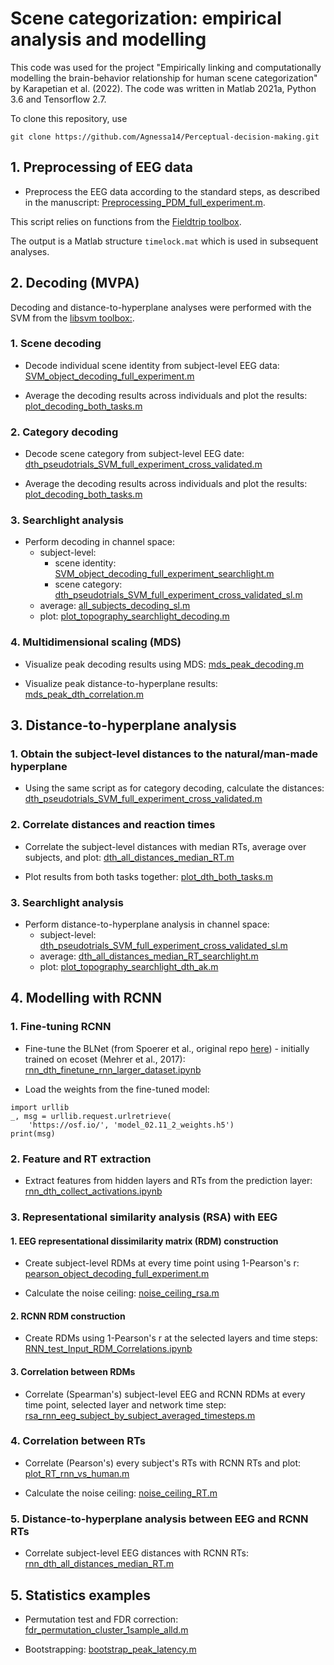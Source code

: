 # Scene categorization: empirical analysis and modelling

This code was used for the project "Empirically linking and computationally modelling the brain-behavior relationship for human scene categorization" by Karapetian et al. (2022). The code was written in Matlab 2021a, Python 3.6 and Tensorflow 2.7.  

To clone this repository, use

```
git clone https://github.com/Agnessa14/Perceptual-decision-making.git
```



## 1. Preprocessing of EEG data

* Preprocess the EEG data according to the standard steps, as described in the manuscript:
[Preprocessing_PDM_full_experiment.m](https://github.com/Neural-Dynamics-of-Visual-Cognition-FUB/Perceptual-decision-making/blob/master/ANALYSIS_Full_experiment/PREPROCESSING/Preprocessing_PDM_full_experiment.m).

This script relies on functions from the [Fieldtrip toolbox](https://www.fieldtriptoolbox.org/download/). 

The output is a Matlab structure ```timelock.mat``` which is used in subsequent analyses.

## 2. Decoding (MVPA)

Decoding and distance-to-hyperplane analyses were performed with the SVM from the [libsvm toolbox:](https://www.csie.ntu.edu.tw/~cjlin/libsvm/).

### 1. Scene decoding

* Decode individual scene identity from subject-level EEG data: [SVM_object_decoding_full_experiment.m](https://github.com/Neural-Dynamics-of-Visual-Cognition-FUB/Perceptual-decision-making/blob/master/ANALYSIS_Full_experiment/MVPA/First-level/SVM_object_decoding_full_experiment.m) 

* Average the decoding results across individuals and plot the results: [plot_decoding_both_tasks.m](https://github.com/Neural-Dynamics-of-Visual-Cognition-FUB/Perceptual-decision-making/blob/master/ANALYSIS_Full_experiment/MVPA/Plotting/plot_decoding_both_tasks.m)

### 2. Category decoding

* Decode scene category from subject-level EEG date: [dth_pseudotrials_SVM_full_experiment_cross_validated.m](https://github.com/Neural-Dynamics-of-Visual-Cognition-FUB/Perceptual-decision-making/blob/master/ANALYSIS_Full_experiment/DTH/First-level/dth_pseudotrials_SVM_full_experiment_cross_validated.m)

* Average the decoding results across individuals and plot the results: [plot_decoding_both_tasks.m](https://github.com/Neural-Dynamics-of-Visual-Cognition-FUB/Perceptual-decision-making/blob/master/ANALYSIS_Full_experiment/MVPA/Plotting/plot_decoding_both_tasks.m)

### 3. Searchlight analysis 

* Perform decoding in channel space: 
  - subject-level:
    - scene identity: [SVM_object_decoding_full_experiment_searchlight.m](https://github.com/Neural-Dynamics-of-Visual-Cognition-FUB/Perceptual-decision-making/blob/master/ANALYSIS_Full_experiment/OTHER/SVM_object_decoding_full_experiment_searchlight.m) 
    - scene category: [dth_pseudotrials_SVM_full_experiment_cross_validated_sl.m](https://github.com/Neural-Dynamics-of-Visual-Cognition-FUB/Perceptual-decision-making/blob/master/ANALYSIS_Full_experiment/OTHER/dth_pseudotrials_SVM_full_experiment_cross_validated_sl.m) 
  - average: [all_subjects_decoding_sl.m](https://github.com/Neural-Dynamics-of-Visual-Cognition-FUB/Perceptual-decision-making/blob/master/ANALYSIS_Full_experiment/MVPA/Average/all_subjects_decoding_sl.m)
  - plot: [plot_topography_searchlight_decoding.m](https://github.com/Neural-Dynamics-of-Visual-Cognition-FUB/Perceptual-decision-making/blob/master/ANALYSIS_Full_experiment/OTHER/plot_topography_searchlight_decoding.m)

### 4. Multidimensional scaling (MDS)

* Visualize peak decoding results using MDS: [mds_peak_decoding.m](https://github.com/Neural-Dynamics-of-Visual-Cognition-FUB/Perceptual-decision-making/blob/master/ANALYSIS_Full_experiment/MVPA/Plotting/mds_peak_decoding.m)

* Visualize peak distance-to-hyperplane results: [mds_peak_dth_correlation.m](https://github.com/Neural-Dynamics-of-Visual-Cognition-FUB/Perceptual-decision-making/blob/master/ANALYSIS_Full_experiment/OTHER/mds_peak_dth_correlation.m)

## 3. Distance-to-hyperplane analysis

### 1. Obtain the subject-level distances to the natural/man-made hyperplane

* Using the same script as for category decoding, calculate the distances: [dth_pseudotrials_SVM_full_experiment_cross_validated.m](https://github.com/Neural-Dynamics-of-Visual-Cognition-FUB/Perceptual-decision-making/blob/master/ANALYSIS_Full_experiment/DTH/First-level/dth_pseudotrials_SVM_full_experiment_cross_validated.m)

### 2. Correlate distances and reaction times 

* Correlate the subject-level distances with median RTs, average over subjects, and plot: [dth_all_distances_median_RT.m](https://github.com/Neural-Dynamics-of-Visual-Cognition-FUB/Perceptual-decision-making/blob/master/ANALYSIS_Full_experiment/DTH/Average/dth_all_distances_median_RT.m)

* Plot results from both tasks together: [plot_dth_both_tasks.m](https://github.com/Neural-Dynamics-of-Visual-Cognition-FUB/Perceptual-decision-making/blob/master/ANALYSIS_Full_experiment/DTH/Plotting/plot_dth_both_tasks.m)

### 3. Searchlight analysis

* Perform distance-to-hyperplane analysis in channel space: 
  - subject-level: [dth_pseudotrials_SVM_full_experiment_cross_validated_sl.m](https://github.com/Neural-Dynamics-of-Visual-Cognition-FUB/Perceptual-decision-making/blob/master/ANALYSIS_Full_experiment/OTHER/dth_pseudotrials_SVM_full_experiment_cross_validated_sl.m)
  - average: [dth_all_distances_median_RT_searchlight.m](https://github.com/Neural-Dynamics-of-Visual-Cognition-FUB/Perceptual-decision-making/blob/master/ANALYSIS_Full_experiment/DTH/Average/dth_all_distances_median_RT_searchlight.m)
  - plot: [plot_topography_searchlight_dth_ak.m](https://github.com/Neural-Dynamics-of-Visual-Cognition-FUB/Perceptual-decision-making/blob/master/ANALYSIS_Full_experiment/OTHER/plot_topography_searchlight_dth_ak.m)

## 4. Modelling with RCNN 

### 1. Fine-tuning RCNN 

* Fine-tune the BLNet (from Spoerer et al., original repo [here](https://github.com/cjspoerer/rcnn-sat)) - initially trained on ecoset (Mehrer et al., 2017): [rnn_dth_finetune_rnn_larger_dataset.ipynb](https://github.com/Neural-Dynamics-of-Visual-Cognition-FUB/Perceptual-decision-making/blob/master/ANALYSIS_Full_experiment/DNN/rnn_dth_finetune_rnn_larger_dataset.ipynb)

* Load the weights from the fine-tuned model: 

```
import urllib
_, msg = urllib.request.urlretrieve(
    'https://osf.io/', 'model_02.11_2_weights.h5')
print(msg)
```

### 2. Feature and RT extraction

* Extract features from hidden layers and RTs from the prediction layer: [rnn_dth_collect_activations.ipynb](https://github.com/Neural-Dynamics-of-Visual-Cognition-FUB/Perceptual-decision-making/blob/master/ANALYSIS_Full_experiment/DNN/rnn_dth_collect_activations.ipynb)

### 3. Representational similarity analysis (RSA) with EEG
#### 1. EEG representational dissimilarity matrix (RDM) construction

* Create subject-level RDMs at every time point using 1-Pearson's r: [pearson_object_decoding_full_experiment.m](https://github.com/Neural-Dynamics-of-Visual-Cognition-FUB/Perceptual-decision-making/blob/master/ANALYSIS_Full_experiment/MVPA/First-level/pearson_object_decoding_full_experiment.m)

* Calculate the noise ceiling: [noise_ceiling_rsa.m](https://github.com/Neural-Dynamics-of-Visual-Cognition-FUB/Perceptual-decision-making/blob/master/ANALYSIS_Full_experiment/OTHER/noise_ceiling_rsa.m)

#### 2. RCNN RDM construction

* Create RDMs using 1-Pearson's r at the selected layers and time steps: [RNN_test_Input_RDM_Correlations.ipynb](https://github.com/Neural-Dynamics-of-Visual-Cognition-FUB/Perceptual-decision-making/blob/master/ANALYSIS_Full_experiment/DNN/RNN_test_Input_RDM_Correlations.ipynb)

#### 3. Correlation between RDMs

* Correlate (Spearman's) subject-level EEG and RCNN RDMs at every time point, selected layer and network time step: [rsa_rnn_eeg_subject_by_subject_averaged_timesteps.m](https://github.com/Neural-Dynamics-of-Visual-Cognition-FUB/Perceptual-decision-making/blob/master/ANALYSIS_Full_experiment/OTHER/rsa_rnn_eeg_subject_by_subject_averaged_timesteps.m)

### 4. Correlation between RTs

* Correlate (Pearson's) every subject's RTs with RCNN RTs and plot: [plot_RT_rnn_vs_human.m](https://github.com/Neural-Dynamics-of-Visual-Cognition-FUB/Perceptual-decision-making/blob/master/ANALYSIS_Full_experiment/OTHER/plot_RT_rnn_vs_human.m)

* Calculate the noise ceiling: [noise_ceiling_RT.m](https://github.com/Neural-Dynamics-of-Visual-Cognition-FUB/Perceptual-decision-making/blob/master/ANALYSIS_Full_experiment/OTHER/noise_ceiling_RT.m)

### 5. Distance-to-hyperplane analysis between EEG and RCNN RTs

* Correlate subject-level EEG distances with RCNN RTs: [rnn_dth_all_distances_median_RT.m](https://github.com/Neural-Dynamics-of-Visual-Cognition-FUB/Perceptual-decision-making/blob/master/ANALYSIS_Full_experiment/DTH/Average/rnn_dth_all_distances_median_RT.m)

## 5. Statistics examples

* Permutation test and FDR correction: [fdr_permutation_cluster_1sample_alld.m](https://github.com/Neural-Dynamics-of-Visual-Cognition-FUB/Perceptual-decision-making/blob/master/ANALYSIS_Full_experiment/STATS/fdr_permutation_cluster_1sample_alld.m)

* Bootstrapping: [bootstrap_peak_latency.m](https://github.com/Neural-Dynamics-of-Visual-Cognition-FUB/Perceptual-decision-making/blob/master/ANALYSIS_Full_experiment/STATS/bootstrap_peak_latency.m)

